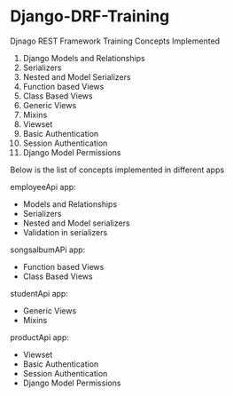 # Django-DRF-Training
Djnago REST Framework Training
Concepts Implemented

1. Django Models and Relationships
2. Serializers
3. Nested and Model Serializers
4. Function based Views
5. Class Based Views
6. Generic Views
7. Mixins
8. Viewset
9. Basic Authentication
10. Session Authentication
11. Django Model Permissions


Below is the list of concepts implemented in different apps

employeeApi app:
 - Models and Relationships
 - Serializers 
 - Nested and Model serializers
 - Validation in serializers


songsalbumAPi app: 
 - Function based Views
 - Class Based Views


studentApi app:
 - Generic Views
 - Mixins


productApi app:
 - Viewset
 - Basic Authentication
 - Session Authentication
 - Django Model Permissions


